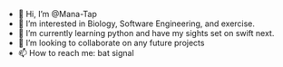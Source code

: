 - 👋 Hi, I’m @Mana-Tap
- 👀 I’m interested in Biology, Software Engineering, and exercise.
- 🌱 I’m currently learning python and have my sights set on swift next.
- 💞️ I’m looking to collaborate on any future projects 
- 📫 How to reach me: bat signal

<!---
Mana-Tap/Mana-Tap is a ✨ special ✨ repository because its `README.md` (this file) appears on your GitHub profile.
You can click the Preview link to take a look at your changes.
--->
